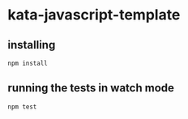 # kata-javascript-template

## installing

`npm install`

## running the tests in watch mode

`npm test`
